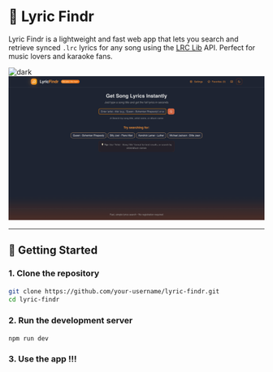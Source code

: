 # 🎵 Lyric Findr

Lyric Findr is a lightweight and fast web app that lets you search and retrieve synced `.lrc` lyrics for any song using the [LRC Lib](https://lrclib.net/) API. Perfect for music lovers and karaoke fans.

![dark](lyricfindrwhite.png)
![white](lyricfindrdark.png)

---

## 🚀 Getting Started

### 1. Clone the repository

```bash
git clone https://github.com/your-username/lyric-findr.git
cd lyric-findr
```

### 2. Run the development server

```
npm run dev
```

### 3. Use the app !!!
